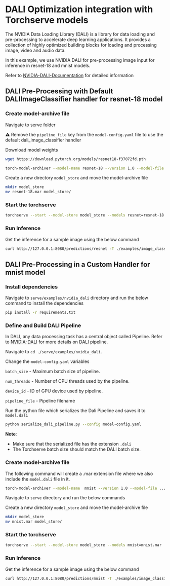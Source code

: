 # DALI Optimization integration with Torchserve models

The NVIDIA Data Loading Library (DALI) is a library for data loading and pre-processing to accelerate deep learning applications. It provides a collection of highly optimized building blocks for loading and processing image, video and audio data.

In this example, we use NVIDIA DALI for pre-processing image input for inference in resnet-18 and mnist models.

Refer to [NVIDIA-DALI-Documentation](https://docs.nvidia.com/deeplearning/dali/user-guide/docs/index.html) for detailed information

## DALI Pre-Processing with Default DALIImageClassifier handler for resnet-18 model

### Create model-archive file

Navigate to serve folder

:warning: Remove the `pipeline_file` key from the `model-config.yaml` file to use the default dali_image_classifier handler

Download model weights

```bash
wget https://download.pytorch.org/models/resnet18-f37072fd.pth
```

```bash
torch-model-archiver --model-name resnet-18 --version 1.0 --model-file ./examples/image_classifier/resnet_18/model.py --serialized-file resnet18-f37072fd.pth --handler dali_image_classifier --config-file model-config.yaml --extra-files ./examples/image_classifier/index_to_name.json
```

Create a new directory `model_store` and move the model-archive file

```bash
mkdir model_store
mv resnet-18.mar model_store/
```

### Start the torchserve

```bash
torchserve --start --model-store model_store --models resnet=resnet-18.mar
```

### Run Inference

Get the inference for a sample image using the below command

```bash
curl http://127.0.0.1:8080/predictions/resnet -T ./examples/image_classifier/kitten.jpg
```

## DALI Pre-Processing in a Custom Handler for mnist model

### Install dependencies

Navigate to `serve/examples/nvidia_dali` directory and run the below command to install the dependencies

```bash
pip install -r requirements.txt
```

### Define and Build DALI Pipeline

In DALI, any data processing task has a central object called Pipeline.
Refer to [NVIDIA-DALI](https://github.com/NVIDIA/DALI) for more details on DALI pipeline.

Navigate to `cd ./serve/examples/nvidia_dali`.

Change the `model-config.yaml` variables

`batch_size` - Maximum batch size of pipeline.

`num_threads` - Number of CPU threads used by the pipeline.

`device_id` - ID of GPU device used by pipeline.

`pipeline_file` - Pipeline filename

Run the python file which serializes the Dali Pipeline and saves it to `model.dali`

```bash
python serialize_dali_pipeline.py --config model-config.yaml
```

**__Note__**:

- Make sure that the serialized file has the extension `.dali`
- The Torchserve batch size should match the DALI batch size.

### Create model-archive file

The following command will create a .mar extension file where we also include the `model.dali` file in it.

```bash
torch-model-archiver --model-name  mnist --version 1.0 --model-file ../image_classifier/mnist/mnist.py --serialized-file ../image_classifier/mnist/mnist_cnn.pt --handler custom_handler.py --extra-files ./model.dali --config-file model-config.yaml
```

Navigate to `serve` directory and run the below commands

Create a new directory `model_store` and move the model-archive file

```bash
mkdir model_store
mv mnist.mar model_store/
```

### Start the torchserve

```bash
torchserve --start --model-store model_store --models mnist=mnist.mar
```

### Run Inference

Get the inference for a sample image using the below command

```bash
curl http://127.0.0.1:8080/predictions/mnist -T ./examples/image_classifier/mnist/test_data/0.png
```
